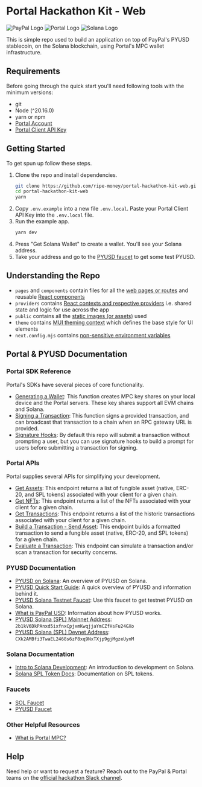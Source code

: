 # Portal Hackathon Kit - Web

![PayPal Logo](https://cdn.prod.website-files.com/66a9400bd5456b4248f11c92/66a940ca7f391719bd5ba2db_PayPal%201.png)
![Portal Logo](https://cdn.prod.website-files.com/66a9400bd5456b4248f11c92/66a940c97f391719bd5ba2b9_Portal%20logo%201.png)
![Solana Logo](<https://cdn.prod.website-files.com/66a9400bd5456b4248f11c92/66a940ca7f391719bd5ba2c5_Solana%20(SOL)%201.png>)

This is simple repo used to build an application on top of PayPal's PYUSD stablecoin, on the Solana blockchain, using Portal's MPC wallet infrastructure.

## Requirements

Before going through the quick start you'll need following tools with the minimum versions:

- git
- Node (^20.16.0)
- yarn or npm
- [Portal Account](https://docs.portalhq.io/support/pyusd-hackathon-hub)
- [Portal Client API Key](https://docs.portalhq.io/resources/authentication-and-api-keys#creating-a-test-client-api-key)

## Getting Started

To get spun up follow these steps.

1. Clone the repo and install dependencies.
   ```bash
   git clone https://github.com/ripe-money/portal-hackathon-kit-web.git
   cd portal-hackathon-kit-web
   yarn
   ```
2. Copy `.env.example` into a new file `.env.local`. Paste your Portal Client API Key into the `.env.local` file.
3. Run the example app.
   ```bash
   yarn dev
   ```
4. Press "Get Solana Wallet" to create a wallet. You'll see your Solana address.
5. Take your address and go to the [PYUSD faucet](https://faucet.paxos.com/) to get some test PYUSD.

## Understanding the Repo

- `pages` and `components` contain files for all the [web pages or routes](https://nextjs.org/docs/pages/building-your-application/routing/pages-and-layouts) and reusable [React components](https://react.dev/learn/your-first-component)
- `providers` contains [React contexts and respective providers](https://react.dev/learn/passing-data-deeply-with-context) i.e. shared state and logic for use across the app
- `public` contains all the [static images (or assets)](https://nextjs.org/docs/app/building-your-application/optimizing/static-assets) used
- `theme` contains [MUI theming context](https://mui.com/material-ui/customization/theming/) which defines the base style for UI elements
- `next.config.mjs` contains [non-sensitive environment variables](https://nextjs.org/docs/pages/api-reference/next-config-js/env)

## Portal & PYUSD Documentation

### Portal SDK Reference

Portal's SDKs have several pieces of core functionality.

- [Generating a Wallet](https://docs.portalhq.io/guides/web/create-a-wallet): This function creates MPC key shares on your local device and the Portal servers. These key shares support all EVM chains and Solana.
- [Signing a Transaction](https://docs.portalhq.io/guides/web/sign-a-transaction): This function signs a provided transaction, and can broadcast that transaction to a chain when an RPC gateway URL is provided.
- [Signature Hooks](https://docs.portalhq.io/guides/web/add-custom-signature-hooks): By default this repo will submit a transaction without prompting a user, but you can use signature hooks to build a prompt for users before submitting a transaction for signing.

### Portal APIs

Portal supplies several APIs for simplifying your development.

- [Get Assets](https://docs.portalhq.io/reference/client-api/v3-endpoints#get-assets-by-chain): This endpoint returns a list of fungible asset (native, ERC-20, and SPL tokens) associated with your client for a given chain.
- [Get NFTs](https://docs.portalhq.io/reference/client-api/v3-endpoints#get-nft-assets-by-chain): This endpoint returns a list of the NFTs associated with your client for a given chain.
- [Get Transactions](https://docs.portalhq.io/reference/client-api/v3-endpoints#get-transactions-by-chain): This endpoint returns a list of the historic transactions associated with your client for a given chain.
- [Build a Transaction - Send Asset](https://docs.portalhq.io/reference/client-api/v3-endpoints#build-a-send-asset-transaction): This endpoint builds a formatted transaction to send a fungible asset (native, ERC-20, and SPL tokens) for a given chain.
- [Evaluate a Transaction](https://docs.portalhq.io/reference/client-api/v3-endpoints#evaluate-a-transaction): This endpoint can simulate a transaction and/or scan a transaction for security concerns.

### PYUSD Documentation

- [PYUSD on Solana](https://solana.com/news/pyusd-paypal-solana-developer): An overview of PYUSD on Solana.
- [PYUSD Quick Start Guide](https://developer.paypal.com/community/blog/pyusd-quick-start-guide/): A quick overview of PYUSD and information behind it.
- [PYUSD Solana Testnet Faucet](https://faucet.paxos.com/): Use this faucet to get testnet PYUSD on Solana.
- [What is PayPal USD](https://www.paypal.com/us/cshelp/article/what-is-paypal-usd-pyusd-help1005): Information about how PYUSD works.
- [PYUSD Solana (SPL) Mainnet Address](https://explorer.solana.com/address/2b1kV6DkPAnxd5ixfnxCpjxmKwqjjaYmCZfHsFu24GXo): `2b1kV6DkPAnxd5ixfnxCpjxmKwqjjaYmCZfHsFu24GXo`
- [PYUSD Solana (SPL) Devnet Address](https://explorer.solana.com/address/CXk2AMBfi3TwaEL2468s6zP8xq9NxTXjp9gjMgzeUynM?cluster=devnet): `CXk2AMBfi3TwaEL2468s6zP8xq9NxTXjp9gjMgzeUynM`

### Solana Documentation

- [Intro to Solana Development](https://solana.com/developers/guides/getstarted/hello-world-in-your-browser): An introduction to development on Solana.
- [Solana SPL Token Docs](https://spl.solana.com/token): Documentation on SPL tokens.

### Faucets

- [SOL Faucet](https://faucet.solana.com/)
- [PYUSD Faucet](https://faucet.paxos.com/)

### Other Helpful Resources

- [What is Portal MPC?](https://docs.portalhq.io/resources/portals-mpc-architecture)

## Help

Need help or want to request a feature? Reach out to the PayPal & Portal teams on the [official hackathon Slack channel](https://portalcommunity.slack.com/archives/C07EZFF9N78).
